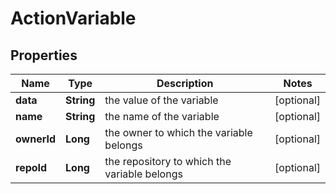 # ActionVariable

## Properties
Name | Type | Description | Notes
------------ | ------------- | ------------- | -------------
**data** | **String** | the value of the variable |  [optional]
**name** | **String** | the name of the variable |  [optional]
**ownerId** | **Long** | the owner to which the variable belongs |  [optional]
**repoId** | **Long** | the repository to which the variable belongs |  [optional]
